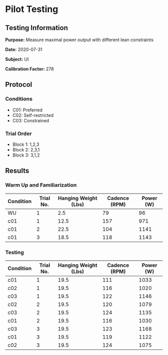 # Pilot Testing
## Testing Information

**Purpose:** Measure maximal power output with different lean constraints

**Date:** 2020-07-31

**Subject:** UI

**Calibration Factor:** 278

## Protocol
### Conditions
- C01: Preferred
- C02: Self-restricted
- C03: Constrained

### Trial Order
- Block 1: 1,2,3
- Block 2: 2,3,1
- Block 3: 3,1,2

## Results
### Warm Up and Familiarization
| Condition | Trial No. | Hanging Weight (Lbs) | Cadence (RPM) | Power  (W) |
| --- | --- | --- | --- | --- |
| WU | 1 | 2.5 | 79 | 96 |
| c01 | 1 | 12.5 | 157 | 971 |
| c01 | 2 | 22.5 | 104 | 1141 |
| c01 | 3 | 18.5 | 118 | 1143 |

### Testing
| Condition | Trial No. | Hanging Weight (Lbs) | Cadence (RPM) | Power (W) |
| --- | --- | --- | --- | --- |
| c01 | 1 | 19.5 | 111 | 1033 |
| c02 | 1 | 19.5 | 116 | 1020 |
| c03 | 1 | 19.5 | 122 | 1146 |
| c02 | 2 | 19.5 | 120 | 1079 |
| c03 | 2 | 19.5 | 124 | 1135 |
| c01 | 2 | 19.5 | 116 | 1030 |
| c03 | 3 | 19.5 | 123 | 1168 |
| c01 | 3 | 19.5 | 119 | 1122 |
| c02 | 3 | 19.5 | 124 | 1075 |
